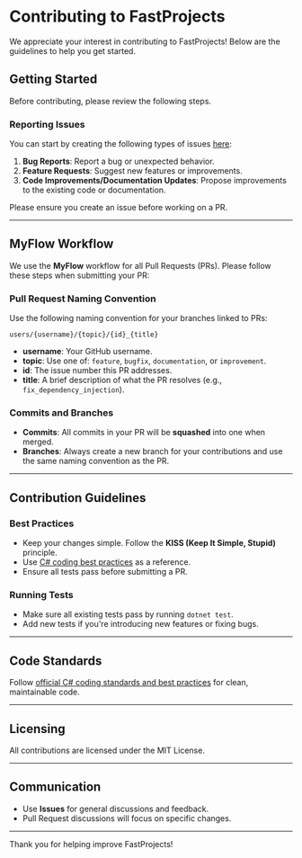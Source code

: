 # Contributing to FastProjects

We appreciate your interest in contributing to FastProjects! Below are the guidelines to help you get started.

## Getting Started

Before contributing, please review the following steps.

### Reporting Issues

You can start by creating the following types of issues [here](https://github.com/Fast-Projects-NET/{REPOSITORY_NAME}/issues/new/choose):
1. **Bug Reports**: Report a bug or unexpected behavior.
2. **Feature Requests**: Suggest new features or improvements.
3. **Code Improvements/Documentation Updates**: Propose improvements to the existing code or documentation.

Please ensure you create an issue before working on a PR.

---

## MyFlow Workflow

We use the **MyFlow** workflow for all Pull Requests (PRs). Please follow these steps when submitting your PR:

### Pull Request Naming Convention

Use the following naming convention for your branches linked to PRs:
```
users/{username}/{topic}/{id}_{title}
```
- **username**: Your GitHub username.
- **topic**: Use one of: `feature`, `bugfix`, `documentation`, or `improvement`.
- **id**: The issue number this PR addresses.
- **title**: A brief description of what the PR resolves (e.g., `fix_dependency_injection`).

### Commits and Branches

- **Commits**: All commits in your PR will be **squashed** into one when merged.
- **Branches**: Always create a new branch for your contributions and use the same naming convention as the PR.

---

## Contribution Guidelines

### Best Practices

- Keep your changes simple. Follow the **KISS (Keep It Simple, Stupid)** principle.
- Use [C# coding best practices](https://docs.microsoft.com/en-us/dotnet/csharp/fundamentals/coding-style/coding-conventions) as a reference.
- Ensure all tests pass before submitting a PR.

### Running Tests

- Make sure all existing tests pass by running `dotnet test`.
- Add new tests if you're introducing new features or fixing bugs.

---

## Code Standards

Follow [official C# coding standards and best practices](https://docs.microsoft.com/en-us/dotnet/csharp/fundamentals/coding-style/coding-conventions) for clean, maintainable code.

---

## Licensing

All contributions are licensed under the MIT License.

---

## Communication

- Use **Issues** for general discussions and feedback.
- Pull Request discussions will focus on specific changes.

---

Thank you for helping improve FastProjects!
